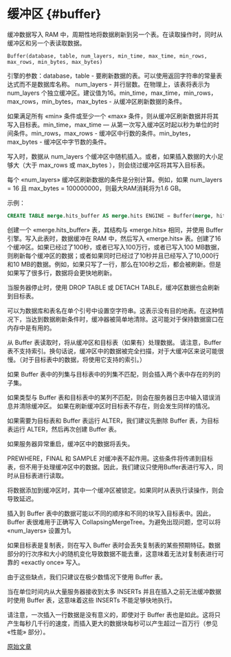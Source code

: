 # 缓冲区 {#buffer}

缓冲数据写入 RAM 中，周期性地将数据刷新到另一个表。在读取操作时，同时从缓冲区和另一个表读取数据。

    Buffer(database, table, num_layers, min_time, max_time, min_rows, max_rows, min_bytes, max_bytes)

引擎的参数：database，table - 要刷新数据的表。可以使用返回字符串的常量表达式而不是数据库名称。 num_layers - 并行层数。在物理上，该表将表示为 num_layers 个独立缓冲区。建议值为16。min_time，max_time，min_rows，max_rows，min_bytes，max_bytes - 从缓冲区刷新数据的条件。

如果满足所有 «min» 条件或至少一个 «max» 条件，则从缓冲区刷新数据并将其写入目标表。min_time，max_time — 从第一次写入缓冲区时起以秒为单位的时间条件。min_rows，max_rows - 缓冲区中行数的条件。min_bytes，max_bytes - 缓冲区中字节数的条件。

写入时，数据从 num_layers 个缓冲区中随机插入。或者，如果插入数据的大小足够大（大于 max_rows 或 max_bytes ），则会绕过缓冲区将其写入目标表。

每个 «num_layers» 缓冲区刷新数据的条件是分别计算。例如，如果 num_layers = 16 且 max_bytes = 100000000，则最大RAM消耗将为1.6 GB。

示例：

``` sql
CREATE TABLE merge.hits_buffer AS merge.hits ENGINE = Buffer(merge, hits, 16, 10, 100, 10000, 1000000, 10000000, 100000000)
```

创建一个 «merge.hits_buffer» 表，其结构与 «merge.hits» 相同，并使用 Buffer 引擎。写入此表时，数据缓冲在 RAM 中，然后写入 «merge.hits» 表。创建了16个缓冲区。如果已经过了100秒，或者已写入100万行，或者已写入100 MB数据，则刷新每个缓冲区的数据；或者如果同时已经过了10秒并且已经写入了10,000行和10 MB的数据。例如，如果只写了一行，那么在100秒之后，都会被刷新。但是如果写了很多行，数据将会更快地刷新。

当服务器停止时，使用 DROP TABLE 或 DETACH TABLE，缓冲区数据也会刷新到目标表。

可以为数据库和表名在单个引号中设置空字符串。这表示没有目的地表。在这种情况下，当达到数据刷新条件时，缓冲器被简单地清除。这可能对于保持数据窗口在内存中是有用的。

从 Buffer 表读取时，将从缓冲区和目标表（如果有）处理数据。
请注意，Buffer 表不支持索引。换句话说，缓冲区中的数据被完全扫描，对于大缓冲区来说可能很慢。（对于目标表中的数据，将使用它支持的索引。）

如果 Buffer 表中的列集与目标表中的列集不匹配，则会插入两个表中存在的列的子集。

如果类型与 Buffer 表和目标表中的某列不匹配，则会在服务器日志中输入错误消息并清除缓冲区。
如果在刷新缓冲区时目标表不存在，则会发生同样的情况。

如果需要为目标表和 Buffer 表运行 ALTER，我们建议先删除 Buffer 表，为目标表运行 ALTER，然后再次创建 Buffer 表。

如果服务器异常重启，缓冲区中的数据将丢失。

PREWHERE，FINAL 和 SAMPLE 对缓冲表不起作用。这些条件将传递到目标表，但不用于处理缓冲区中的数据。因此，我们建议只使用Buffer表进行写入，同时从目标表进行读取。

将数据添加到缓冲区时，其中一个缓冲区被锁定。如果同时从表执行读操作，则会导致延迟。

插入到 Buffer 表中的数据可能以不同的顺序和不同的块写入目标表中。因此，Buffer 表很难用于正确写入 CollapsingMergeTree。为避免出现问题，您可以将 «num_layers» 设置为1。

如果目标表是复制表，则在写入 Buffer 表时会丢失复制表的某些预期特征。数据部分的行次序和大小的随机变化导致数据不能去重，这意味着无法对复制表进行可靠的 «exactly once» 写入。

由于这些缺点，我们只建议在极少数情况下使用 Buffer 表。

当在单位时间内从大量服务器接收到太多 INSERTs 并且在插入之前无法缓冲数据时使用 Buffer 表，这意味着这些 INSERTs 不能足够快地执行。

请注意，一次插入一行数据是没有意义的，即使对于 Buffer 表也是如此。这将只产生每秒几千行的速度，而插入更大的数据块每秒可以产生超过一百万行（参见 «性能» 部分）。

[原始文章](https://clickhouse.tech/docs/zh/operations/table_engines/buffer/) <!--hide-->
